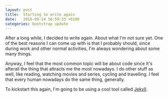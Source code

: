 ```yaml
---
layout: post
title:  Starting to write again
date:   2016-09-24 16:59:33 +0100
categories: bootstrap update
---
```

After a long while, I decided to write again. About what I'm not sure yet. One of the best reasons I can come up with is that I probably should, since during work and other normal activities, I'm always wondering about some many things.

Anyway, I feel that the most common topic will be about code since It's afterall the thing that attracts me the most nowadays. I do other stuff as well, like reading, watching movies and series, cycling and travelling. I feel that every human nowadays do the same thing, generally.

To kickstart this again, I'm going to be using a cool tool called [Jekyll](https://jekyllrb.com).
